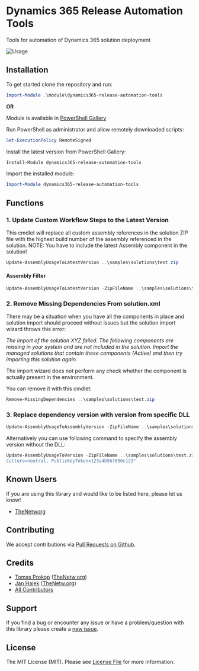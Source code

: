 # Dynamics 365 Release Automation Tools
Tools for automation of Dynamics 365 solution deployment

![Usage](https://media.giphy.com/media/dtBYOo7T6APTEHXOno/giphy.gif)



## Installation
To get started clone the repository and run:

```powershell
Import-Module .\module\dynamics365-release-automation-tools
```

**OR**

Module is available in [PowerShell Gallery](https://www.powershellgallery.com/packages/dynamics365-release-automation-tools)

Run PowerShell as administrator and allow remotely downloaded scripts:

```powershell
Set-ExecutionPolicy RemoteSigned
```

Install the latest version from PowerShell Gallery:

```powershell
Install-Module dynamics365-release-automation-tools
```

Import the installed module:

```powershell
Import-Module dynamics365-release-automation-tools
```

## Functions

### 1. Update Custom Workflow Steps to the Latest Version

This cmdlet will replace all custom assembly references in the solution ZIP file with the highest build number of the assembly referenced in the solution. NOTE: You have to include the latest Assembly component in the solution! 

```powershell
Update-AssemblyUsageToLatestVersion ..\samples\solutions\test.zip
```

#### Assembly Filter
```powershell
Update-AssemblyUsageToLatestVersion -ZipFileName ..\samples\solutions\test.zip -AssemblyName TNTGTools
```

### 2. Remove Missing Dependencies From solution.xml

There may be a situation when you have all the components in place and solution import should proceed without issues but the solution import wizard throws this error:

*The import of the solution XYZ failed. The following components are missing in your system and are not included in the solution. Import the managed solutions that contain these components (Active) and then try importing this solution again.*

The import wizard does not perform any check whether the component is actually present in the environment.

You can remove it with this cmdlet:

```powershell
Remove-MissingDependencies ..\samples\solutions\test.zip
```

### 3. Replace dependency version with version from specific DLL
```powershell
Update-AssemblyUsageToAssemblyVersion -ZipFileName ..\samples\solutions\test.zip -AssemblyPath ..\samples\assemblies\assembly.dll
```
Alternatively you can use following command to specify the assembly version without the DLL:
```powershell
Update-AssemblyUsageToVersion -ZipFileName ..\samples\solutions\test.zip -AssemblyName Test -AssemblyVersion "1.0.0.0" -AssemblyFQN "TestAssembly.Test, version=1.0.0.0, 
Culture=neutral, PublicKeyToken=123a4b567890c123"
```

## Known Users
If you are using this library and would like to be listed here, please let us know!
- [TheNetworg](https://blog.thenetw.org)

## Contributing
We accept contributions via [Pull Requests on Github](https://github.com/TheNetworg/dynamics365-release-automation-tools).

## Credits
- [Tomas Prokop](https://github.com/TomProkop) ([TheNetw.org](https://thenetw.org))
- [Jan Hajek](https://github.com/hajekj) ([TheNetw.org](https://thenetw.org))
- [All Contributors](https://github.com/TheNetworg/dynamics365-release-automation-tools/contributors)

## Support
If you find a bug or encounter any issue or have a problem/question with this library please create a [new issue](https://github.com/TheNetworg/dynamics365-release-automation-tools/issues).

## License
The MIT License (MIT). Please see [License File](https://github.com/TheNetworg/dynamics365-release-automation-tools/blob/master/LICENSE) for more information.

